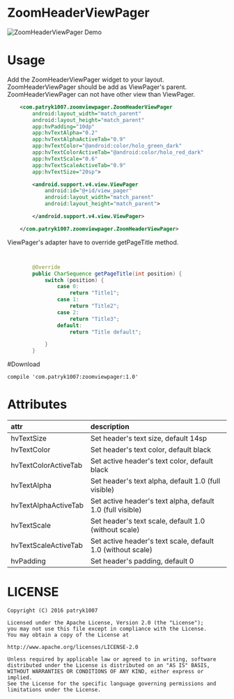# ZoomHeaderViewPager

![ZoomHeaderViewPager Demo](screen/demo1.gif)

# Usage

Add the ZoomHeaderViewPager widget to your layout. 
ZoomHeaderViewPager should be add as ViewPager's parent. ZoomHeaderViewPager can not have other view than ViewPager.

```xml
    <com.patryk1007.zoomviewpager.ZoomHeaderViewPager
        android:layout_width="match_parent"
        android:layout_height="match_parent"
        app:hvPadding="10dp"
        app:hvTextAlpha="0.2"
        app:hvTextAlphaActiveTab="0.9"
        app:hvTextColor="@android:color/holo_green_dark"
        app:hvTextColorActiveTab="@android:color/holo_red_dark"
        app:hvTextScale="0.6"
        app:hvTextScaleActiveTab="0.9"
        app:hvTextSize="20sp">

        <android.support.v4.view.ViewPager
            android:id="@+id/view_pager"
            android:layout_width="match_parent"
            android:layout_height="match_parent">

        </android.support.v4.view.ViewPager>

    </com.patryk1007.zoomviewpager.ZoomHeaderViewPager>

```

ViewPager's adapter have to override getPageTitle method.

```java


        @Override
        public CharSequence getPageTitle(int position) {
            switch (position) {
                case 0:
                    return "Title1";
                case 1:
                    return "Title2";
                case 2:
                    return "Title3";
                default:
                    return "Title default";

            }
        }

```

#Download


    compile 'com.patryk1007:zoomviewpager:1.0'

# Attributes


| attr | description |
|:---|:---|
| hvTextSize | Set header's text size, default 14sp |
| hvTextColor | Set header's text color, default black |
| hvTextColorActiveTab | Set active header's text color, default black |
| hvTextAlpha | Set header's text alpha, default 1.0 (full visible) |
| hvTextAlphaActiveTab | Set active header's text alpha, default 1.0 (full visible) |
| hvTextScale | Set header's text scale, default 1.0 (without scale)  |
| hvTextScaleActiveTab |  Set active header's text scale, default 1.0 (without scale)  |
| hvPadding | Set header's padding, default 0 |

# LICENSE

```
Copyright (C) 2016 patryk1007

Licensed under the Apache License, Version 2.0 (the "License");
you may not use this file except in compliance with the License.
You may obtain a copy of the License at

http://www.apache.org/licenses/LICENSE-2.0

Unless required by applicable law or agreed to in writing, software
distributed under the License is distributed on an "AS IS" BASIS,
WITHOUT WARRANTIES OR CONDITIONS OF ANY KIND, either express or implied.
See the License for the specific language governing permissions and
limitations under the License.
```

[demo_gif]: https://bytebucket.org/moodup/headerviewpager/raw/731ab624167cf459dc8634719de728e0396bcf14/screen/demo1.gif?token=ad81426659b7884ea43e60a7f5d3db0eab359346
